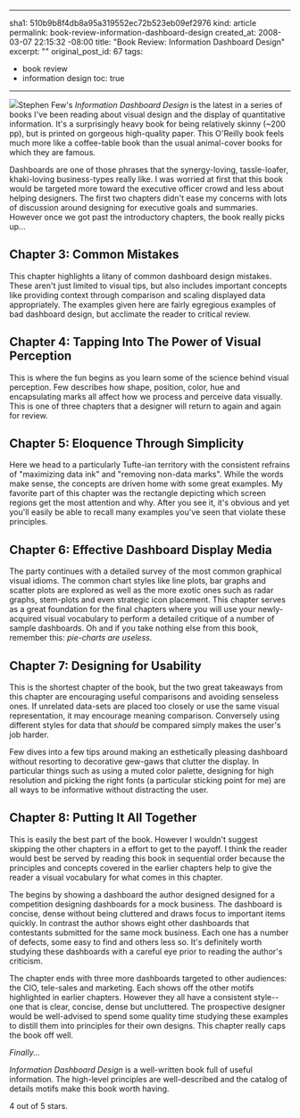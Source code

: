 ----- 
sha1: 510b9b8f4db8a95a319552ec72b523eb09ef2976
kind: article
permalink: book-review-information-dashboard-design
created_at: 2008-03-07 22:15:32 -08:00
title: "Book Review: Information Dashboard Design"
excerpt: ""
original_post_id: 67
tags: 
- book review
- information design
toc: true
-----
<a href="http://www.amazon.com/Information-Dashboard-Design-Effective-Communication/dp/0596100167%3FSubscriptionId%3D0PZ7TM66EXQCXFVTMTR2%26tag%3Dhttplivollmne-20%26linkCode%3Dxm2%26camp%3D2025%26creative%3D165953%26creativeASIN%3D0596100167"><img src="/images/2008/03/information-dashboard-design.jpg" class="left"/></a>Stephen Few's _Information Dashboard Design_ is the latest in a series of books I've been reading about visual design and the display of quantitative information. It's a surprisingly heavy book for being relatively skinny (~200 pp), but is printed on gorgeous high-quality paper. This O'Reilly book feels much more like a coffee-table book than the usual animal-cover books for which they are famous.

Dashboards are one of those phrases that the synergy-loving, tassle-loafer, khaki-loving business-types really like. I was worried at first that this book would be targeted more toward the executive officer crowd and less about helping designers. The first two chapters didn't ease my concerns with lots of discussion around designing for executive goals and summaries. However once we got past the introductory chapters, the book really picks up...

## Chapter 3: Common Mistakes ##

This chapter highlights a litany of common dashboard design mistakes. These aren't just limited to visual tips, but also includes important concepts like providing context through comparison and scaling displayed data appropriately. The examples given here are fairly egregious examples of bad dashboard design, but acclimate the reader to critical review.

## Chapter 4: Tapping Into The Power of Visual Perception ##

This is where the fun begins as you learn some of the science behind visual perception. Few describes how shape, position, color, hue and encapsulating marks all affect how we process and perceive data visually. This is one of three chapters that a designer will return to again and again for review.

## Chapter 5: Eloquence Through Simplicity ##

Here we head to a particularly Tufte-ian territory with the consistent refrains of "maximizing data ink" and "removing non-data marks". While the words make sense, the concepts are driven home with some great examples. My favorite part of this chapter was the rectangle depicting which screen regions get the most attention and why. After you see it, it's obvious and yet you'll easily be able to recall many examples you've seen that violate these principles.

## Chapter 6: Effective Dashboard Display Media ##

The party continues with a detailed survey of the most common graphical visual idioms. The common chart styles like line plots, bar graphs and scatter plots are explored as well as the more exotic ones such as radar graphs, stem-plots and even strategic icon placement. This chapter serves as a great foundation for the final chapters where you will use your newly-acquired visual vocabulary to perform a detailed critique of a number of sample dashboards. Oh and if you take nothing else from this book, remember this: _pie-charts are useless._

## Chapter 7: Designing for Usability ##

This is the shortest chapter of the book, but the two great takeaways from this chapter are encouraging useful comparisons and avoiding senseless ones. If unrelated data-sets are placed too closely or use the same visual representation, it may encourage meaning comparison. Conversely using different styles for data that _should_ be compared simply makes the user's job harder.

Few dives into a few tips around making an esthetically pleasing dashboard without resorting to decorative gew-gaws that clutter the display. In particular things such as using a muted color palette, designing for high resolution and picking the right fonts (a particular sticking point for me) are all ways to be informative without distracting the user.

## Chapter 8: Putting It All Together ##

This is easily the best part of the book. However I wouldn't suggest skipping the other chapters in a effort to get to the payoff. I think the reader would best be served by reading this book in sequential order because the principles and concepts covered in the earlier chapters help to give the reader a visual vocabulary for what comes in this chapter.

The begins by showing a dashboard the author designed designed for a competition designing dashboards for a mock business. The dashboard is concise, dense without being cluttered and draws focus to important items quickly. In contrast the author shows eight other dashboards that contestants submitted for the same mock business. Each one has a number of defects, some easy to find and others less so. It's definitely worth studying these dashboards with a careful eye prior to reading the author's criticism.

The chapter ends with three more dashboards targeted to other audiences: the CIO, tele-sales and marketing. Each shows off the other motifs highlighted in earlier chapters. However they all have a consistent style--one that is clear, concise, dense but uncluttered. The prospective designer would be well-advised to spend some quality time studying these examples to distill them into principles for their own designs. This chapter really caps the book off well.

_Finally..._

_Information Dashboard Design_ is a well-written book full of useful information. The high-level principles are well-described and the catalog of details motifs make this book worth having.

4 out of 5 stars.

